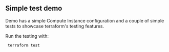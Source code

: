 ## Simple test demo

Demo has a simple Compute Instance configuration and a couple of simple tests to showcase terraform's testing features.

Run the testing with:

``` terraform test```
